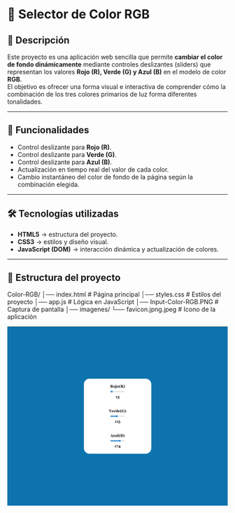 # 🎨 Selector de Color RGB

## 📌 Descripción
Este proyecto es una aplicación web sencilla que permite **cambiar el color de fondo dinámicamente** mediante controles deslizantes (sliders) que representan los valores **Rojo (R), Verde (G) y Azul (B)** en el modelo de color **RGB**.  
El objetivo es ofrecer una forma visual e interactiva de comprender cómo la combinación de los tres colores primarios de luz forma diferentes tonalidades.

---

## 🚀 Funcionalidades
- Control deslizante para **Rojo (R)**.
- Control deslizante para **Verde (G)**.
- Control deslizante para **Azul (B)**.
- Actualización en tiempo real del valor de cada color.
- Cambio instantáneo del color de fondo de la página según la combinación elegida.

---

## 🛠️ Tecnologías utilizadas
- **HTML5** → estructura del proyecto.  
- **CSS3** → estilos y diseño visual.  
- **JavaScript (DOM)** → interacción dinámica y actualización de colores.  

---

## 📂 Estructura del proyecto
Color-RGB/
│── index.html # Página principal
│── styles.css # Estilos del proyecto
│── app.js # Lógica en JavaScript
│── Input-Color-RGB.PNG # Captura de pantalla
│── imagenes/
└── favicon.jpng.jpeg # Icono de la aplicación


![INPUT-COLOR-RGB](https://github.com/Elion-hub/Proyectos-Javascript/blob/main/INPUT-COLOR-RGB/Input-Color-RGB.PNG?raw=true)